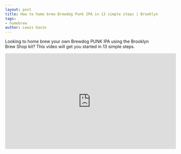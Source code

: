 ```yaml
---
layout: post
title: How to home brew Brewdog Punk IPA in 13 simple steps | Brooklyn Brew Shop
tags:
- homebrew 
author: Lewis Gavin
---
```


Looking to home brew your own Brewdog PUNK IPA using the Brooklyn Brew Shop kit? This video will get you started in 13 simple steps.

<iframe width="560" height="315" src="https://www.youtube.com/embed/DW0Fd9JxU0Y" frameborder="0" allow="accelerometer; autoplay; encrypted-media; gyroscope; picture-in-picture" allowfullscreen></iframe>



